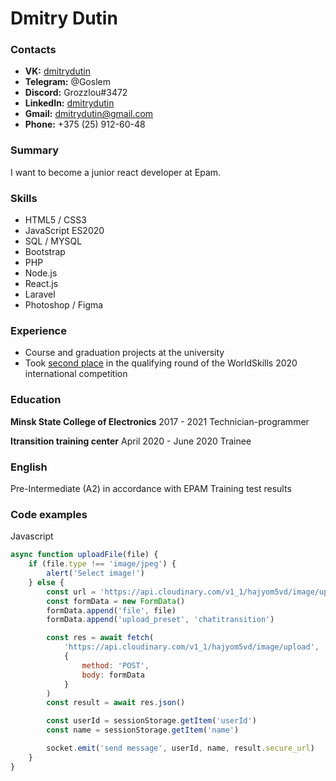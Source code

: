 # Dmitry Dutin

### Contacts

* **VK:** [dmitrydutin](https://vk.com/dmitrydutin)
* **Telegram:** @Goslem
* **Discord:** Grozzlou#3472
* **LinkedIn:** [dmitrydutin](https://www.linkedin.com/in/dmitrydutin/)
* **Gmail:** [dmitrydutin@gmail.com](mailto:dmitrydutin@gmail.com)
* **Phone:** +375 (25) 912-60-48

### Summary 

I want to become a junior react developer at Epam.

### Skills 

* HTML5 / CSS3
* JavaScript ES2020
* SQL / MYSQL
* Bootstrap
* PHP
* Node.js
* React.js
* Laravel
* Photoshop / Figma

### Experience 

* Сourse and graduation projects at the university
* Took [second place](http://worldskills.by/index.php?id=665) in the qualifying round of the WorldSkills 2020 international competition

### Education 

**Minsk State College of Electronics**
2017 - 2021 Technician-programmer

**Itransition training center**
April 2020 - June 2020 Trainee

### English 

Pre-Intermediate (A2) in accordance with EPAM Training test results

### Code examples

Javascript

```javascript
async function uploadFile(file) {
    if (file.type !== 'image/jpeg') {
        alert('Select image!')
    } else {
        const url = 'https://api.cloudinary.com/v1_1/hajyom5vd/image/upload'
        const formData = new FormData()
        formData.append('file', file)
        formData.append('upload_preset', 'chatitransition')

        const res = await fetch(
            'https://api.cloudinary.com/v1_1/hajyom5vd/image/upload',
            {
                method: 'POST',
                body: formData
            }
        )
        const result = await res.json()

        const userId = sessionStorage.getItem('userId')
        const name = sessionStorage.getItem('name')

        socket.emit('send message', userId, name, result.secure_url)
    }
}
```
